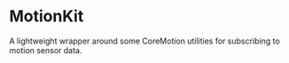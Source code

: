 # MotionKit

A lightweight wrapper around some CoreMotion utilities for subscribing to motion sensor data.
